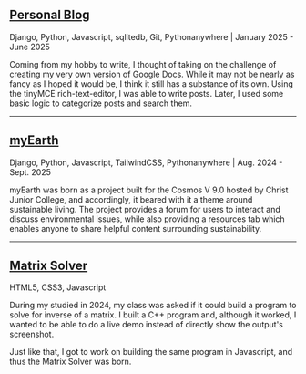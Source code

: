 ## [Personal Blog](https://devspace.pythonanywhere.com/home/)
Django, Python, Javascript, sqlitedb, Git, Pythonanywhere | January 2025 - June 2025

Coming from my hobby to write, I thought of taking on the challenge of creating my very own version of Google Docs. While it may not be nearly as fancy as I hoped it would be, I think it still has a substance of its own. Using the tinyMCE rich-text-editor, I was able to write posts. Later, I used some basic logic to categorize posts and search them.

---

## [myEarth](https://l4lith.pythonanywhere.com/)
Django, Python, Javascript, TailwindCSS, Pythonanywhere | Aug. 2024 - Sept. 2025

myEarth was born as a project built for the Cosmos V 9.0 hosted by Christ Junior College, and accordingly, it beared with it a theme around sustainable living. The project provides a forum for users to interact and discuss environmental issues, while also providing a resources tab which enables anyone to share helpful content surrounding sustainability.

---

## [Matrix Solver](./matrix/index.html)
HTML5, CSS3, Javascript

During my studied in 2024, my class was asked if it could build a program to solve for inverse of a matrix. I built a C++ program and, although it worked, I wanted to be able to do a live demo instead of directly show the output's screenshot. 

Just like that, I got to work on building the same program in Javascript, and thus the Matrix Solver was born.